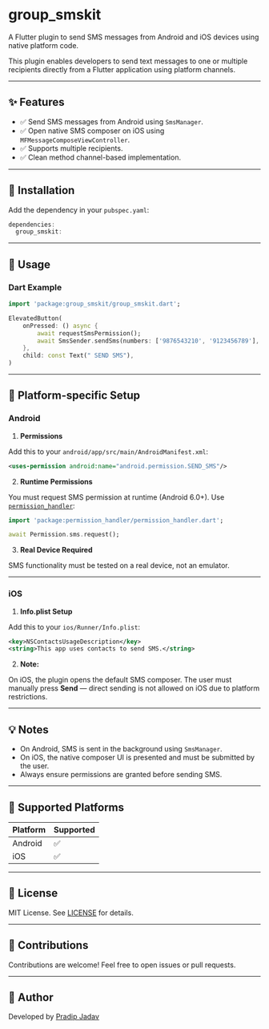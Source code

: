 
# group_smskit

A Flutter plugin to send SMS messages from Android and iOS devices using native platform code.

This plugin enables developers to send text messages to one or multiple recipients directly from a Flutter application using platform channels.

---

## ✨ Features

- ✅ Send SMS messages from Android using `SmsManager`.
- ✅ Open native SMS composer on iOS using `MFMessageComposeViewController`.
- ✅ Supports multiple recipients.
- ✅ Clean method channel-based implementation.

---

## 🔧 Installation

Add the dependency in your `pubspec.yaml`:


```dart
dependencies:
  group_smskit:

```

---

## 🚀 Usage

### Dart Example

```dart
import 'package:group_smskit/group_smskit.dart';

ElevatedButton(
    onPressed: () async {
        await requestSmsPermission();
        await SmsSender.sendSms(numbers: ['9876543210', '9123456789'], message: 'Hii...!!');
    },
    child: const Text(" SEND SMS"),
)

```

---

## 📱 Platform-specific Setup

### Android

1. **Permissions**

Add this to your `android/app/src/main/AndroidManifest.xml`:

```xml
<uses-permission android:name="android.permission.SEND_SMS"/>
```

2. **Runtime Permissions**

You must request SMS permission at runtime (Android 6.0+). Use [`permission_handler`](https://pub.dev/packages/permission_handler):

```dart
import 'package:permission_handler/permission_handler.dart';

await Permission.sms.request();
```

3. **Real Device Required**

SMS functionality must be tested on a real device, not an emulator.

---

### iOS

1. **Info.plist Setup**

Add this to your `ios/Runner/Info.plist`:

```xml
<key>NSContactsUsageDescription</key>
<string>This app uses contacts to send SMS.</string>
```

2. **Note:**

On iOS, the plugin opens the default SMS composer. The user must manually press **Send** — direct sending is not allowed on iOS due to platform restrictions.

---

## 💡 Notes

- On Android, SMS is sent in the background using `SmsManager`.
- On iOS, the native composer UI is presented and must be submitted by the user.
- Always ensure permissions are granted before sending SMS.

---

## 📌 Supported Platforms

| Platform | Supported |
|----------|-----------|
| Android  | ✅         |
| iOS      | ✅         |

---

## 📄 License

MIT License. See [LICENSE](https://github.com/Pradipjadav05/group_smskit/blob/master/LICENSE) for details.

---

## 🙌 Contributions

Contributions are welcome! Feel free to open issues or pull requests.

---

## 🔗 Author

Developed by [Pradip Jadav](https://github.com/Pradipjadav05/)
